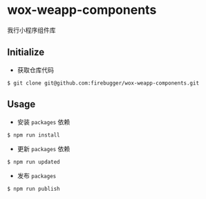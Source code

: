 # wox-weapp-components

我行小程序组件库

## Initialize

* 获取仓库代码

```
$ git clone git@github.com:firebugger/wox-weapp-components.git
```

## Usage

* 安装 `packages` 依赖

```
$ npm run install
```

* 更新 `packages` 依赖

```
$ npm run updated
```

* 发布 `packages`

```
$ npm run publish
```
